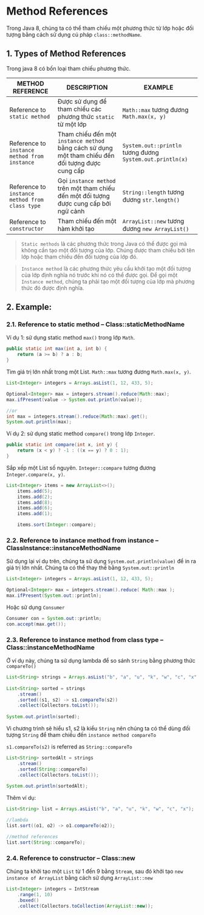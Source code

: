 # Method References

Trong Java 8, chúng ta có thể tham chiếu một phương thức từ lớp hoặc đối tượng bằng cách sử dụng cú pháp `class::methodName`.

## 1. Types of Method References
Trong java 8 có bốn loại tham chiếu phương thức.

| METHOD REFERENCE | DESCRIPTION | EXAMPLE |
|------------------|-------------|---------|
| Reference to `static method` | Được sử dụng để tham chiếu các phương thức `static` từ một lớp | `Math::max` tương đương `Math.max(x, y)` |
| Reference to `instance method from instance` | Tham chiếu đến một `instance method` bằng cách sử dụng một tham chiếu đến đối tượng được cung cấp | `System.out::println` tương đương `System.out.println(x)` |
| Reference to `instance method from class type` | Gọi `instance method` trên một tham chiếu đến một đối tượng được cung cấp bởi ngữ cảnh | `String::length` tương đương `str.length()` |
| Reference to `constructor` | Tham chiếu đến một hàm khởi tạo | `ArrayList::new` tương đương `new ArrayList()` |

> `Static methods` là các phương thức trong Java có thể được gọi mà không cần tạo một đối tượng của lớp. Chúng được tham chiếu bởi tên lớp hoặc tham chiếu đến đối tượng của lớp đó.

> `Instance method` là các phương thức yêu cầu khởi tạo một đối tượng của lớp định nghĩa nó trước khi nó có thể được gọi. Để gọi một `Instance method`, chúng ta phải tạo một đối tượng của lớp mà phương thức đó được định nghĩa.

## 2. Example:

### 2.1. Reference to static method – Class::staticMethodName

Ví dụ 1: sử dụng static method `max()` trong lớp `Math`.
```java
public static int max(int a, int b) {
    return (a >= b) ? a : b;
}
```
Tìm giá trị lớn nhất trong một List. `Math::max` tương đương `Math.max(x, y)`.
```java
List<Integer> integers = Arrays.asList(1, 12, 433, 5);

Optional<Integer> max = integers.stream().reduce(Math::max);
max.ifPresent(value -> System.out.println(value));

//or
int max = integers.stream().reduce(Math::max).get();
System.out.println(max);
```

Ví dụ 2: sử dụng static method `compare()` trong lớp `Integer`.
```java
public static int compare(int x, int y) {
    return (x < y) ? -1 : ((x == y) ? 0 : 1);
}
```

Sắp xếp một List số nguyên. `Integer::compare` tương đương `Integer.compare(x, y)`.
```java
List<Integer> items = new ArrayList<>();
    items.add(5);
    items.add(2);
    items.add(8);
    items.add(6);
    items.add(1);

    items.sort(Integer::compare);
```

### 2.2. Reference to instance method from instance – ClassInstance::instanceMethodName
Sử dụng lại ví dụ trên, chúng ta sử dụng `System.out.println(value)` để in ra giá trị lớn nhất. Chúng ta có thể thay thế bằng `System.out::println`

```java
List<Integer> integers = Arrays.asList(1, 12, 433, 5);

Optional<Integer> max = integers.stream().reduce( Math::max );
max.ifPresent(System.out::println);
```
Hoặc sử dụng `Consumer`
```java
Consumer con = System.out::println;
con.accept(max.get());
```

### 2.3. Reference to instance method from class type – Class::instanceMethodName
Ở ví dụ này, chúng ta sử dụng lambda để so sánh `String` bằng phương thức `compareTo()`

```java
List<String> strings = Arrays.asList("b", "a", "u", "k", "w", "c", "x");
 
List<String> sorted = strings
    .stream()
    .sorted((s1, s2) -> s1.compareTo(s2))
    .collect(Collectors.toList());
 
System.out.println(sorted);
```
Vì chương trình sẽ hiểu s1, s2 là kiểu `String` nên chúng ta có thể dùng đối tượng `String` để tham chiếu đến `instance method compareTo`

`s1.compareTo(s2)` is referred as `String::compareTo`
```java
List<String> sortedAlt = strings
    .stream()
    .sorted(String::compareTo)
    .collect(Collectors.toList());
 
System.out.println(sortedAlt);
```

Thêm ví dụ:
```java
List<String> list = Arrays.asList("b", "a", "u", "k", "w", "c", "x");

//lambda
list.sort((o1, o2) -> o1.compareTo(o2));

//method references
list.sort(String::compareTo);
```

### 2.4. Reference to constructor – Class::new
Chúng ta khởi tạo một `List` từ 1 đến 9 bằng `Stream`, sau đó khởi tạo `new instance of ArrayList` bằng cách sử dụng `ArrayList::new`

```java
List<Integer> integers = IntStream
    .range(1, 10)
    .boxed()
    .collect(Collectors.toCollection(ArrayList::new));
```
